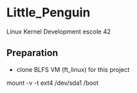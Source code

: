 # Little_Penguin
Linux Kernel Development escole 42

## Preparation
- clone BLFS VM (ft_linux) for this project

mount -v -t ext4 /dev/sda1 /boot